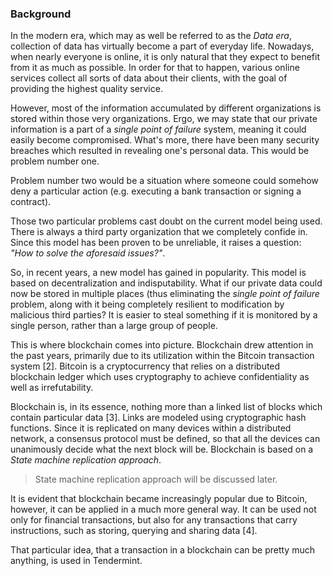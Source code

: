### Background

In the modern era, which may as well be referred to as the *Data era*, collection of data has virtually become a part of everyday life. Nowadays, when nearly everyone is online, it is only natural that they expect to benefit from it as much as possible. In order for that to happen, various online services collect all sorts of data about their clients, with the goal of providing the highest quality service.

However, most of the information accumulated by different organizations is stored within those very organizations. Ergo, we may state that our private information is a part of a *single point of failure* system, meaning it could easily become compromised. What's more, there have been many security breaches which resulted in revealing one's personal data. This would be problem number one.

Problem number two would be a situation where someone could somehow deny a particular action (e.g. executing a bank transaction or signing a contract).

Those two particular problems cast doubt on the current model being used. There is always a third party organization that we completely confide in. Since this model has been proven to be unreliable, it raises a question: *"How to solve the aforesaid issues?"*.

So, in recent years, a new model has gained in popularity. This model is based on decentralization and indisputability. What if our private data could now be stored in multiple places (thus eliminating the *single point of failure* problem, along with it being completely resilient to modification by malicious third parties? It is easier to steal something if it is monitored by a single person, rather than a large group of people.

This is where blockchain comes into picture. Blockchain drew attention in the past years, primarily due to its utilization within the Bitcoin transaction system [2]. Bitcoin is a cryptocurrency that relies on a distributed blockchain ledger which uses cryptography to achieve confidentiality as well as irrefutability. 

Blockchain is, in its essence, nothing more than a linked list of blocks which contain particular data [3]. Links are modeled using cryptographic hash functions. Since it is replicated on many devices within a distributed network, a consensus protocol must be defined, so that all the devices can unanimously decide what the next block will be. Blockchain is based on a *State machine replication approach*.

> State machine replication approach will be discussed later.

It is evident that blockchain became increasingly popular due to Bitcoin, however, it can be applied in a much more general way. It can be used not only for financial transactions, but also for any transactions that carry instructions, such as storing, querying and sharing data [4].

That particular idea, that a transaction in a blockchain can be pretty much anything, is used in Tendermint.
<!--stackedit_data:
eyJoaXN0b3J5IjpbLTk2OTIyOTMyNywxMDQ2ODI1MjA0LC0xMz
kzNTY4NzQzLC0yMDkxNzY5NzY0LC02OTY3NTI2MTEsLTIwNzEx
OTM2NDcsLTg0NTc0OTMwMywyMTMxOTQ0Mjg1LC0xODkxMTQwNz
g3LC03NjU4MjcyOTIsLTg2OTE1NjY2MSwtMTMxOTQzNDExOSwt
MjExMTU1NDI1MiwtMTQ4NjkwOTE3NywtMTk4MjIyNzkxNSwtMz
U4OTI5Mzc5LDEwMTg1NzQ0MjcsLTQ0ODQ4ODQyMF19
-->